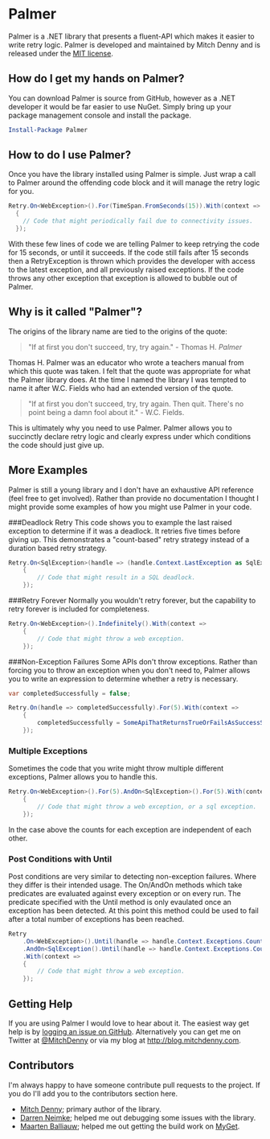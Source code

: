 Palmer
======
Palmer is a .NET library that presents a fluent-API which makes it easier to write retry logic. Palmer is developed and maintained by Mitch Denny and is released under the [MIT license](LICENSE).

How do I get my hands on Palmer?
--------------------------------
You can download Palmer is source from GitHub, however as a .NET developer it would be far easier to use NuGet. Simply bring up your package management console and install the package.

```powershell
Install-Package Palmer
```

How to do I use Palmer?
-----------------------
Once you have the library installed using Palmer is simple. Just wrap a call to Palmer around the offending code block and it will manage the retry logic for you.

```c#
Retry.On<WebException>().For(TimeSpan.FromSeconds(15)).With(context =>
  {
	// Code that might periodically fail due to connectivity issues.
  });
```

With these few lines of code we are telling Palmer to keep retrying the code for 15 seconds, or until it succeeds. If the code still fails after 15 seconds then a RetryException is thrown which provides the developer with access to the latest exception, and all previously raised exceptions. If the code throws any other exception that exception is allowed to bubble out of Palmer.

Why is it called "Palmer"?
--------------------------
The origins of the library name are tied to the origins of the quote:

> "If at first you don't succeed, try, try again." - Thomas H. *Palmer*

Thomas H. Palmer was an educator who wrote a teachers manual from which this quote was taken. I felt that the quote was appropriate for what the Palmer library does. At the time I named the library I was tempted to name it after W.C. Fields who had an extended version of the quote.

> "If at first you don't succeed, try, try again. Then quit. There's no point being a damn fool about it." - W.C. Fields.

This is ultimately why you need to use Palmer. Palmer allows you to succinctly declare retry logic and clearly express under which conditions the code should just give up.

More Examples
------------------
Palmer is still a young library and I don't have an exhaustive API reference (feel free to get involved). Rather than provide no documentation I thought I might provide some examples of how you might use Palmer in your code.

###Deadlock Retry
This code shows you to example the last raised exception to determine if it was a deadlock. It retries five times before giving up. This demonstrates a "count-based" retry strategy instead of a duration based retry strategy.

```c#
Retry.On<SqlException>(handle => (handle.Context.LastException as SqlException).Number == 1205).For(5).With(context =>
	{
		// Code that might result in a SQL deadlock.
	});
```

###Retry Forever
Normally you wouldn't retry forever, but the capability to retry forever is included for completeness.

```c#
Retry.On<WebException>().Indefinitely().With(context =>
	{
		// Code that might throw a web exception.
	});
```

###Non-Exception Failures
Some APIs don't throw exceptions. Rather than forcing you to throw an exception when you don't need to, Palmer allows you to write an expression to determine whether a retry is necessary.

```c#
var completedSuccessfully = false;

Retry.On(handle => completedSuccessfully).For(5).With(context =>
	{
		completedSuccessfully = SomeApiThatReturnsTrueOrFailsAsSuccessStatus();
	});
```

### Multiple Exceptions
Sometimes the code that you write might throw multiple different exceptions, Palmer allows you to handle this.

```c#
Retry.On<WebException>().For(5).AndOn<SqlException>().For(5).With(context =>
	{
		// Code that might throw a web exception, or a sql exception.
	});
```

In the case above the counts for each exception are independent of each other.

### Post Conditions with Until
Post conditions are very similar to detecting non-exception failures. Where they differ is their intended usage. The On/AndOn methods which take predicates are evaluated against every exception or on every run. The predicate specified with the Until method is only evaulated once an exception has been detected. At this point this method could be used to fail after a total number of exceptions has been reached.

```c#
Retry
	.On<WebException>().Until(handle => handle.Context.Exceptions.Count() > 10)
	.AndOn<SqlException().Until(handle => handle.Context.Exceptions.Count() > 10)
	.With(context =>
	{
		// Code that might throw a web exception.
	});
```

Getting Help
------------
If you are using Palmer I would love to hear about it. The easiest way get help is by [logging an issue on GitHub](https://github.com/MitchDenny/Palmer/issues). Alternatively you can get me on Twitter at [@MitchDenny](http://twitter.com/MitchDenny) or via my blog at http://blog.mitchdenny.com. 

Contributors
------------
I'm always happy to have someone contribute pull requests to the project. If you do I'll add you to the contributors section here.

- [Mitch Denny](http://blog.mitchdenny.com); primary author of the library.
- [Darren Neimke](http://neimke.blogspot.com.au/); helped me out debugging some issues with the library.
- [Maarten Balliauw](http://blog.maartenballiauw.be); helped me out getting the build work on [MyGet](http://myget.org).